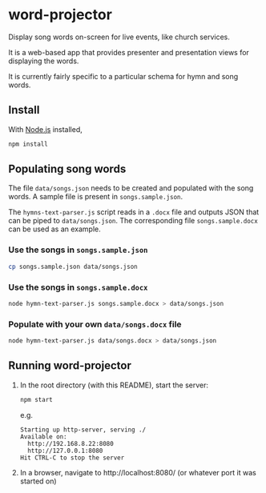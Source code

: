 # word-projector
Display song words on-screen for live events, like church services.

It is a web-based app that provides presenter and presentation views for displaying the words.

It is currently fairly specific to a particular schema for hymn and song words.

## Install

With [Node.js](https://nodejs.org) installed,

```bash
npm install
```

## Populating song words

The file `data/songs.json` needs to be created and populated with the song words. A sample file is present in `songs.sample.json`.

The `hymns-text-parser.js` script reads in a `.docx` file and outputs JSON that can be piped to `data/songs.json`. The corresponding file `songs.sample.docx` can be used as an example.

### Use the songs in `songs.sample.json`

```bash
cp songs.sample.json data/songs.json
```

### Use the songs in `songs.sample.docx`

```bash
node hymn-text-parser.js songs.sample.docx > data/songs.json
```

### Populate with your own `data/songs.docx` file

```bash
node hymn-text-parser.js data/songs.docx > data/songs.json
```

## Running word-projector

1. In the root directory (with this README), start the server:

    ```bash
    npm start
    ```

    e.g.

    ``` 
    Starting up http-server, serving ./
    Available on:
      http://192.168.8.22:8080
      http://127.0.0.1:8080
    Hit CTRL-C to stop the server
    ```

1. In a browser, navigate to http://localhost:8080/ (or whatever port it was started on)
